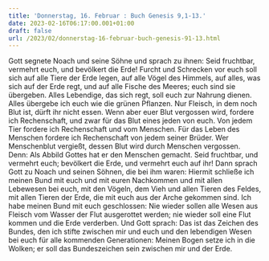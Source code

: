 ```yaml
---
title: 'Donnerstag, 16. Februar : Buch Genesis 9,1-13.'
date: 2023-02-16T06:17:00.001+01:00
draft: false
url: /2023/02/donnerstag-16-februar-buch-genesis-91-13.html
---
```


Gott segnete Noach und seine Söhne und sprach zu ihnen: Seid fruchtbar, vermehrt euch, und bevölkert die Erde! Furcht und Schrecken vor euch soll sich auf alle Tiere der Erde legen, auf alle Vögel des Himmels, auf alles, was sich auf der Erde regt, und auf alle Fische des Meeres; euch sind sie übergeben. Alles Lebendige, das sich regt, soll euch zur Nahrung dienen. Alles übergebe ich euch wie die grünen Pflanzen. Nur Fleisch, in dem noch Blut ist, dürft ihr nicht essen. Wenn aber euer Blut vergossen wird, fordere ich Rechenschaft, und zwar für das Blut eines jeden von euch. Von jedem Tier fordere ich Rechenschaft und vom Menschen. Für das Leben des Menschen fordere ich Rechenschaft von jedem seiner Brüder. Wer Menschenblut vergießt, dessen Blut wird durch Menschen vergossen. Denn: Als Abbild Gottes hat er den Menschen gemacht. Seid fruchtbar, und vermehrt euch; bevölkert die Erde, und vermehrt euch auf ihr! Dann sprach Gott zu Noach und seinen Söhnen, die bei ihm waren: Hiermit schließe ich meinen Bund mit euch und mit euren Nachkommen und mit allen Lebewesen bei euch, mit den Vögeln, dem Vieh und allen Tieren des Feldes, mit allen Tieren der Erde, die mit euch aus der Arche gekommen sind. Ich habe meinen Bund mit euch geschlossen: Nie wieder sollen alle Wesen aus Fleisch vom Wasser der Flut ausgerottet werden; nie wieder soll eine Flut kommen und die Erde verderben. Und Gott sprach: Das ist das Zeichen des Bundes, den ich stifte zwischen mir und euch und den lebendigen Wesen bei euch für alle kommenden Generationen: Meinen Bogen setze ich in die Wolken; er soll das Bundeszeichen sein zwischen mir und der Erde.